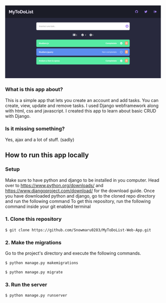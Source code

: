 ![Site view!](/images/site-view.png)
### What is this app about?
This is a simple app that lets you create an account and add tasks. You can create, view, update and remove tasks.
I used Django webframework along with html, css and javascript. 
I created this app to learn about basic CRUD with Django.
### Is it missing something?
Yes, ajax and a lot of stuff. (sadly)

## How to run this app locally
### Setup
Make sure to have python and django to be installed in you computer. Head over to https://www.python.org/downloads/ and https://www.djangoproject.com/download/ for the download guide.
Once you have downloaded python and django, go to the cloned repo directory and run the following command
To get this repository, run the following command inside your git enabled terminal
### 1. Clone this repository
```
$ git clone https://github.com/Snowmaru0283/MyToDoList-Web-App.git
```
### 2. Make the migrations
Go to the project's directory and execute the following commands.

```
$ python manage.py makemigrations
```
```
$ python manage.py migrate
```
### 3. Run the server
```
$ python manage.py runserver
```
